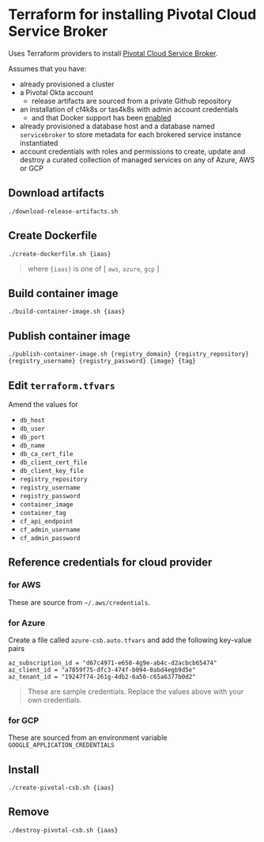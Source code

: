 # Terraform for installing Pivotal Cloud Service Broker

Uses Terraform providers to install [Pivotal Cloud Service Broker](https://github.com/pivotal/cloud-service-broker).

Assumes that you have:

* already provisioned a cluster
* a Pivotal Okta account
  * release artifacts are sourced from a private Github repository
* an installation of cf4k8s or tas4k8s with admin account credentials
  * and that Docker support has been [enabled](https://docs.cloudfoundry.org/adminguide/docker.html#feature-flag)
* already provisioned a database host and a database named `servicebroker` to store metadata for each brokered service instance instantiated
* account credentials with roles and permissions to create, update and destroy a curated collection of managed services on any of Azure, AWS or GCP

## Download artifacts

```
./download-release-artifacts.sh
```

## Create Dockerfile

```
./create-dockerfile.sh {iaas}
```
> where `{iaas}` is one of [ `aws`, `azure`, `gcp` ]

## Build container image

```
./build-container-image.sh {iaas}
```

## Publish container image

```
./publish-container-image.sh {registry_domain} {registry_repository} {registry_username} {registry_password} {image} {tag}
```

## Edit `terraform.tfvars`

Amend the values for

* `db_host`
* `db_user`
* `db_port`
* `db_name`
* `db_ca_cert_file`
* `db_client_cert_file`
* `db_client_key_file`
* `registry_repository`
* `registry_username`
* `registry_password`
* `container_image`
* `container_tag`
* `cf_api_endpoint`
* `cf_admin_username`
* `cf_admin_password`

## Reference credentials for cloud provider

### for AWS

These are source from `~/.aws/credentials`.

### for Azure

Create a file called `azure-csb.auto.tfvars` and add the following key-value pairs

```
az_subscription_id = "d67c4971-e658-4g9e-ab4c-d2acbcb65474"
az_client_id = "a7859f75-dfc3-474f-b094-0abd4egb9d5e"
az_tenant_id = "19247f74-261g-4db2-6a50-c65a6377b0d2"
```
> These are sample credentials. Replace the values above with your own credentials.

### for GCP

These are sourced from an environment variable `GOOGLE_APPLICATION_CREDENTIALS`


## Install

```
./create-pivotal-csb.sh {iaas}
```

## Remove

```
./destroy-pivotal-csb.sh {iaas}
```
